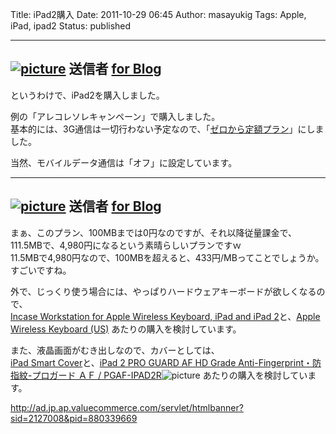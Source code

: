 Title: iPad2購入
Date: 2011-10-29 06:45
Author: masayukig
Tags: Apple, iPad, ipad2
Status: published

  -----------------------------------------------------------------------------------------------------------------------------------------------------------------------------------------------------------------------
  [![picture](https://lh4.googleusercontent.com/-DjtpT99VSgU/TqsdSBEAd2I/AAAAAAAAoWU/N512e1upM-Y/s400/IMG_1202.jpg)](https://picasaweb.google.com/lh/photo/8gHrPRHvlm78tLkx_IPZcw?feat=embedwebsite)
  送信者 [for Blog](https://picasaweb.google.com/masayuki.igawa/ForBlog?authuser=0&feat=embedwebsite)
  -----------------------------------------------------------------------------------------------------------------------------------------------------------------------------------------------------------------------

というわけで、iPad2を購入しました。

例の「アレコレソレキャンペーン」で購入しました。  
基本的には、3G通信は一切行わない予定なので、「[ゼロから定額プラン](http://mb.softbank.jp/mb/special/are_kore_sore/another_one/packet/)」にしました。

当然、モバイルデータ通信は「オフ」に設定しています。  

  -----------------------------------------------------------------------------------------------------------------------------------------------------------------------------------------------------------------------
  [![picture](https://lh4.googleusercontent.com/-a9obLN-pbTk/TqsjNY3vnTI/AAAAAAAAoXI/6RwjLHfBBvA/s400/IMG_0002.jpg)](https://picasaweb.google.com/lh/photo/e9YASe4zfhWXc0IrcXCEsw?feat=embedwebsite)
  送信者 [for Blog](https://picasaweb.google.com/masayuki.igawa/ForBlog?authuser=0&feat=embedwebsite)
  -----------------------------------------------------------------------------------------------------------------------------------------------------------------------------------------------------------------------

まぁ、このプラン、100MBまでは0円なのですが、それ以降従量課金で、  
111.5MBで、4,980円になるという素晴らしいプランですｗ  
11.5MBで4,980円なので、100MBを超えると、433円/MBってことでしょうか。  
すごいですね。

外で、じっくり使う場合には、やっぱりハードウェアキーボードが欲しくなるので、  
[Incase Workstation for Apple Wireless Keyboard, iPad and iPad
2](http://store.apple.com/jp/product/H6353PA/A)と、[Apple Wireless
Keyboard (US)](http://store.apple.com/jp/product/MC184LL/B)
あたりの購入を検討しています。

また、液晶画面がむき出しなので、カバーとしては、  
[iPad Smart Cover](http://store.apple.com/jp/product/MD303FE/A)と、[iPad
2 PRO GUARD AF HD Grade Anti-Fingerprint・防指紋-プロガード ＡＦ /
PGAF-IPAD2R](http://www.amazon.co.jp/gp/product/B004TXP34W/ref=as_li_ss_tl?ie=UTF8&tag=hughundercons-22&linkCode=as2&camp=247&creative=7399&creativeASIN=B004TXP34W)![picture](http://www.assoc-amazon.jp/e/ir?t=hughundercons-22&l=as2&o=9&a=B004TXP34W)
 あたりの購入を検討しています。

<http://ad.jp.ap.valuecommerce.com/servlet/htmlbanner?sid=2127008&pid=880339669>
